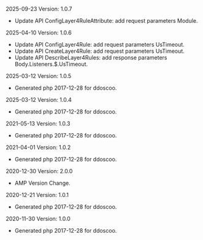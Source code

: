 2025-09-23 Version: 1.0.7
- Update API ConfigLayer4RuleAttribute: add request parameters Module.


2025-04-10 Version: 1.0.6
- Update API ConfigLayer4Rule: add request parameters UsTimeout.
- Update API CreateLayer4Rule: add request parameters UsTimeout.
- Update API DescribeLayer4Rules: add response parameters Body.Listeners.$.UsTimeout.


2025-03-12 Version: 1.0.5
- Generated php 2017-12-28 for ddoscoo.

2025-03-12 Version: 1.0.4
- Generated php 2017-12-28 for ddoscoo.

2021-05-13 Version: 1.0.3
- Generated php 2017-12-28 for ddoscoo.

2021-04-01 Version: 1.0.2
- Generated php 2017-12-28 for ddoscoo.

2020-12-30 Version: 2.0.0
- AMP Version Change.

2020-12-21 Version: 1.0.1
- Generated php 2017-12-28 for ddoscoo.

2020-11-30 Version: 1.0.0
- Generated php 2017-12-28 for ddoscoo.

